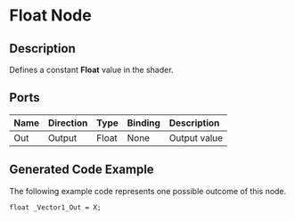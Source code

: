 # Float Node

## Description

Defines a constant **Float** value in the shader.

## Ports

| Name        | Direction           | Type  | Binding | Description |
|:------------ |:-------------|:-----|:---|:---|
| Out | Output      |    Float    | None | Output value |

## Generated Code Example

The following example code represents one possible outcome of this node.

```
float _Vector1_Out = X;
```
